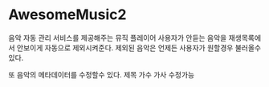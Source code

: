 # AwesomeMusic2
음악 자동 관리 서비스를 제공해주는 뮤직 플레이어 사용자가 안듣는 음악을 재생목록에서 안보이게 자동으로 제외시켜준다. 제외된 음악은 언제든 사용자가 원할경우 불러올수있다.

또 음악의 메타데이터를 수정할수 있다. 제목 가수 가사 수정가능
